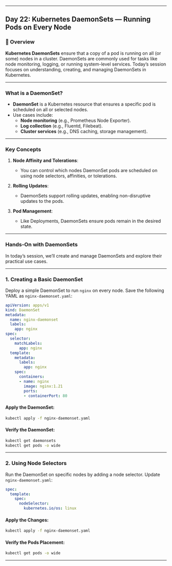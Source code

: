 ﻿---

## Day 22: Kubernetes DaemonSets — Running Pods on Every Node

### 📘 Overview

**Kubernetes DaemonSets** ensure that a copy of a pod is running on all (or some) nodes in a cluster. DaemonSets are commonly used for tasks like node monitoring, logging, or running system-level services. Today’s session focuses on understanding, creating, and managing DaemonSets in Kubernetes.

---

### What is a DaemonSet?

- **DaemonSet** is a Kubernetes resource that ensures a specific pod is scheduled on all or selected nodes.
- Use cases include:
  - **Node monitoring** (e.g., Prometheus Node Exporter).
  - **Log collection** (e.g., Fluentd, Filebeat).
  - **Cluster services** (e.g., DNS caching, storage management).

---


### Key Concepts

1. **Node Affinity and Tolerations**:
   - You can control which nodes DaemonSet pods are scheduled on using node selectors, affinities, or tolerations.
   
2. **Rolling Updates**:
   - DaemonSets support rolling updates, enabling non-disruptive updates to the pods.

3. **Pod Management**:
   - Like Deployments, DaemonSets ensure pods remain in the desired state.

---


### Hands-On with DaemonSets

In today’s session, we’ll create and manage DaemonSets and explore their practical use cases.

---

### 1. Creating a Basic DaemonSet

Deploy a simple DaemonSet to run `nginx` on every node. Save the following YAML as `nginx-daemonset.yaml`:

```yaml
apiVersion: apps/v1
kind: DaemonSet
metadata:
  name: nginx-daemonset
  labels:
    app: nginx
spec:
  selector:
    matchLabels:
      app: nginx
  template:
    metadata:
      labels:
        app: nginx
    spec:
      containers:
      - name: nginx
        image: nginx:1.21
        ports:
        - containerPort: 80
```

#### Apply the DaemonSet:
```bash
kubectl apply -f nginx-daemonset.yaml
```

#### Verify the DaemonSet:
```bash
kubectl get daemonsets
kubectl get pods -o wide
```

---


### 2. Using Node Selectors

Run the DaemonSet on specific nodes by adding a node selector. Update `nginx-daemonset.yaml`:

```yaml
spec:
  template:
    spec:
      nodeSelector:
        kubernetes.io/os: linux
```

#### Apply the Changes:
```bash
kubectl apply -f nginx-daemonset.yaml
```

#### Verify the Pods Placement:
```bash
kubectl get pods -o wide
```

---
